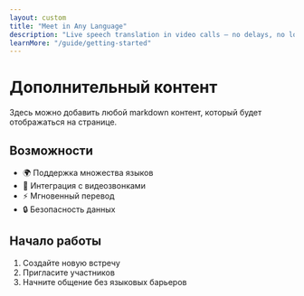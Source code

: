 ```yaml
---
layout: custom
title: "Meet in Any Language"
description: "Live speech translation in video calls — no delays, no lost deals, no language barriers."
learnMore: "/guide/getting-started"
---
```


# Дополнительный контент

Здесь можно добавить любой markdown контент, который будет отображаться на странице.

## Возможности

- 🌍 Поддержка множества языков
- 🎥 Интеграция с видеозвонками
- ⚡ Мгновенный перевод
- 🔒 Безопасность данных

## Начало работы

1. Создайте новую встречу
2. Пригласите участников
3. Начните общение без языковых барьеров

